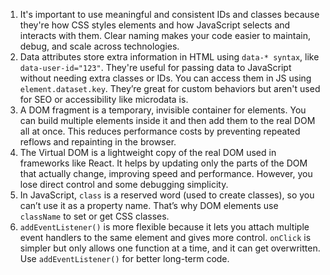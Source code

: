 1. It's important to use meaningful and consistent IDs and classes because they're how CSS styles elements and how JavaScript selects and interacts with them. Clear naming makes your code easier to maintain, debug, and scale across technologies.
2. Data attributes store extra information in HTML using `data-* syntax`, like `data-user-id="123"`. They're useful for passing data to JavaScript without needing extra classes or IDs. You can access them in JS using `element.dataset.key`. They’re great for custom behaviors but aren't used for SEO or accessibility like microdata is.
3. A DOM fragment is a temporary, invisible container for elements. You can build multiple elements inside it and then add them to the real DOM all at once. This reduces performance costs by preventing repeated reflows and repainting in the browser.
4. The Virtual DOM is a lightweight copy of the real DOM used in frameworks like React. It helps by updating only the parts of the DOM that actually change, improving speed and performance. However, you lose direct control and some debugging simplicity.
5. In JavaScript, `class` is a reserved word (used to create classes), so you can’t use it as a property name. That’s why DOM elements use `className` to set or get CSS classes.
6. `addEventListener()` is more flexible because it lets you attach multiple event handlers to the same element and gives more control. `onClick` is simpler but only allows one function at a time, and it can get overwritten. Use `addEventListener()` for better long-term code.
